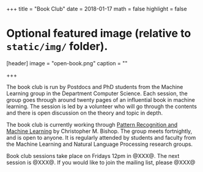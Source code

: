 +++
title = "Book Club"
date = 2018-01-17
math = false
highlight = false

# Optional featured image (relative to `static/img/` folder).
[header]
image = "open-book.png"
caption = ""

+++

The book club is run by Postdocs and PhD students from the Machine Learning group in the Department Computer Science. Each session, the group goes through around twenty pages of an influential book in machine learning. The session is led by a volunteer who will go through the contents and there is open discussion on the theory and topic in depth.

The book club is currently working through <a href="https://www.microsoft.com/en-us/research/people/cmbishop/#!prml-book" target="_blank">Pattern Recognition and Machine Learning</a> by Christopher M. Bishop. The group meets fortnightly, and is open to anyone. It is regularly attended by students and faculty from the Machine Learning and Natural Language Processing research groups.

Book club sessions take place on Fridays 12pm in @XXX@. The next session is @XXX@. If you would like to join the mailing list, please @XXX@
